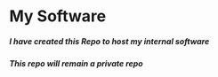 # My Software

##### I have created this Repo to host my internal software
##### This repo will remain a private repo
